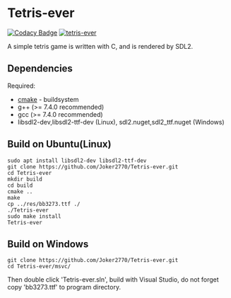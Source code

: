 # Tetris-ever

[![Codacy Badge](https://api.codacy.com/project/badge/Grade/8f73ac975e644fd0b3dff50a72f589c2)](https://app.codacy.com/gh/Joker2770/Tetris-ever?utm_source=github.com&utm_medium=referral&utm_content=Joker2770/Tetris-ever&utm_campaign=Badge_Grade_Settings)
[![tetris-ever](https://snapcraft.io/tetris-ever/badge.svg)](https://snapcraft.io/tetris-ever)

A simple tetris game is written with C, and is rendered by SDL2.

## Dependencies
Required:
* [cmake](http://www.cmake.org) - buildsystem
* g++ (>= 7.4.0 recommended)
* gcc (>= 7.4.0 recommended)
* libsdl2-dev,libsdl2-ttf-dev (Linux), sdl2.nuget,sdl2_ttf.nuget (Windows)

## Build on Ubuntu(Linux)
~~~
sudo apt install libsdl2-dev libsdl2-ttf-dev
git clone https://github.com/Joker2770/Tetris-ever.git
cd Tetris-ever
mkdir build
cd build
cmake ..
make
cp ../res/bb3273.ttf ./
./Tetris-ever
sudo make install
Tetris-ever
~~~

## Build on Windows
~~~
git clone https://github.com/Joker2770/Tetris-ever.git
cd Tetris-ever/msvc/
~~~
Then double click 'Tetris-ever.sln', build with Visual Studio, do not forget copy 'bb3273.ttf' to program directory.
